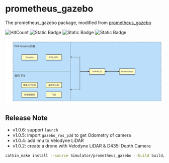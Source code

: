 # prometheus_gazebo

The prometheus_gazebo package, modified from [prometheus_gazebo](https://github.com/amov-lab/Prometheus/tree/v1.1/Simulator/gazebo_simulator)

![HitCount](https://img.shields.io/endpoint?url=https%3A%2F%2Fhits.dwyl.com%2FHuaYuXiao%2Fprometheus_gazebo.json%3Fcolor%3Dpink)
![Static Badge](https://img.shields.io/badge/ROS-noetic-22314E?logo=ros)
![Static Badge](https://img.shields.io/badge/C%2B%2B-14-00599C?logo=cplusplus)
![Static Badge](https://img.shields.io/badge/Ubuntu-20.04.6-E95420?logo=ubuntu)

![1652374810652053942665216.png](img/1652374810652053942665216.png)

## Release Note

- v1.0.6: support `launch`
- v1.0.5: import `gazebo_ros_p3d` to get Odometry of camera
- v1.0.4: add imu to Velodyne LiDAR
- v1.0.2: create a drone with Velodyne LiDAR & D435i Depth Camera

```bash
catkin_make install --source Simulator/prometheus_gazebo --build build/prometheus_gazebo
```
